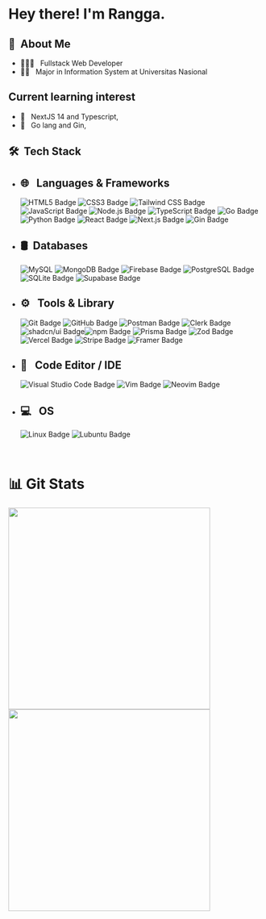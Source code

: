 <h1> Hey there! I'm Rangga.</h1>

<h2>👦 &nbsp;About Me </h2>

- 👨🏻‍💻 &nbsp; Fullstack Web Developer
- 🧑‍🏫 &nbsp; Major in Information System at Universitas Nasional

<h2>Current learning interest</h2>

- 🤖 &nbsp; NextJS 14 and Typescript,
- 🤔 &nbsp; Go lang and Gin,

<h2> 🛠 &nbsp;Tech Stack</h2>

- ## 🌐 &nbsp; Languages & Frameworks
  ![HTML5 Badge](https://img.shields.io/badge/HTML5-E34F26?logo=html5&logoColor=fff&style=flat)
  ![CSS3 Badge](https://img.shields.io/badge/CSS3-1572B6?logo=css3&logoColor=fff&style=flat)
  ![Tailwind CSS Badge](https://img.shields.io/badge/Tailwind%20CSS-06B6D4?logo=tailwindcss&logoColor=fff&style=flat)
  ![JavaScript Badge](https://img.shields.io/badge/JavaScript-F7DF1E?logo=javascript&logoColor=000&style=flat)
  ![Node.js Badge](https://img.shields.io/badge/Node.js-393?logo=nodedotjs&logoColor=fff&style=flat)
  ![TypeScript Badge](https://img.shields.io/badge/TypeScript-3178C6?logo=typescript&logoColor=fff&style=flat)
  ![Go Badge](https://img.shields.io/badge/Go-00ADD8?logo=go&logoColor=fff&style=flat)
  ![Python Badge](https://img.shields.io/badge/Python-3776AB?logo=python&logoColor=fff&style=flat)
  ![React Badge](https://img.shields.io/badge/React-61DAFB?logo=react&logoColor=000&style=flat)
  ![Next.js Badge](https://img.shields.io/badge/Next.js-000?logo=nextdotjs&logoColor=fff&style=flat)
  ![Gin Badge](https://img.shields.io/badge/Gin-008ECF?logo=gin&logoColor=fff&style=flat)
- ## 🛢 &nbsp;Databases
  ![MySQL](https://img.shields.io/badge/-MySQL-333333?style=flat&logo=mysql)
  ![MongoDB Badge](https://img.shields.io/badge/MongoDB-47A248?logo=mongodb&logoColor=fff&style=flat)
  ![Firebase Badge](https://img.shields.io/badge/Firebase-FFCA28?logo=firebase&logoColor=000&style=flat)
  ![PostgreSQL Badge](https://img.shields.io/badge/PostgreSQL-4169E1?logo=postgresql&logoColor=fff&style=flat)
  ![SQLite Badge](https://img.shields.io/badge/SQLite-003B57?logo=sqlite&logoColor=fff&style=flat)
  ![Supabase Badge](https://img.shields.io/badge/Supabase-3FCF8E?logo=supabase&logoColor=fff&style=flat)
- ## ⚙️ &nbsp; Tools & Library
  ![Git Badge](https://img.shields.io/badge/Git-F05032?logo=git&logoColor=fff&style=flat)
  ![GitHub Badge](https://img.shields.io/badge/GitHub-181717?logo=github&logoColor=fff&style=flat)
  ![Postman Badge](https://img.shields.io/badge/Postman-FF6C37?logo=postman&logoColor=fff&style=flat)
  ![Clerk Badge](https://img.shields.io/badge/Clerk-6C47FF?logo=clerk&logoColor=fff&style=flat)
  ![shadcn/ui Badge](https://img.shields.io/badge/shadcn%2Fui-000?logo=shadcnui&logoColor=fff&style=flat)![npm Badge](https://img.shields.io/badge/npm-CB3837?logo=npm&logoColor=fff&style=flat)
  ![Prisma Badge](https://img.shields.io/badge/Prisma-2D3748?logo=prisma&logoColor=fff&style=flat)
  ![Zod Badge](https://img.shields.io/badge/Zod-3E67B1?logo=zod&logoColor=fff&style=flat)
  ![Vercel Badge](https://img.shields.io/badge/Vercel-000?logo=vercel&logoColor=fff&style=flat)
  ![Stripe Badge](https://img.shields.io/badge/Stripe-008CDD?logo=stripe&logoColor=fff&style=flat)
  ![Framer Badge](https://img.shields.io/badge/Framer-05F?logo=framer&logoColor=fff&style=flat)
- ## 🔧 &nbsp; Code Editor / IDE
  ![Visual Studio Code Badge](https://img.shields.io/badge/Visual%20Studio%20Code-007ACC?logo=visualstudiocode&logoColor=fff&style=flat)
  ![Vim Badge](https://img.shields.io/badge/Vim-019733?logo=vim&logoColor=fff&style=flat)
  ![Neovim Badge](https://img.shields.io/badge/Neovim-57A143?logo=neovim&logoColor=fff&style=flat)
- ## 💻 &nbsp; OS

  ![Linux Badge](https://img.shields.io/badge/Linux-FCC624?logo=linux&logoColor=000&style=flat)
  ![Lubuntu Badge](https://img.shields.io/badge/Lubuntu-0068C8?logo=lubuntu&logoColor=fff&style=flat)

  <br/>

# 📊 Git Stats

<a href="https://github.com/Rangga056">
  <img width="400" src="https://github-readme-streak-stats.herokuapp.com/?user=Rangga056&theme=tokyonight&hide_border=true"/>
  <br/>
  <img width="400" src="https://github-readme-stats.vercel.app/api/top-langs/?username=Rangga056&theme=tokyonight&show_icons=true&hide_border=true&layout=compact" />
</a>
